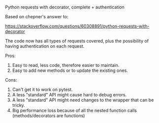 Python requests with decorator, complete + authentication

Based on chepner's answer to:

https://stackoverflow.com/questions/60308891/python-requests-with-decorator

The code now has all types of requests covered, plus the possibility of having authentication on each request.

Pros:
1. Easy to read, less code, therefore easier to maintain.
2. Easy to add new methods or to update the existing ones.

Cons:
1. Can't get it to work on pytest.
2. A less "standard" API might cause hard to debug errors.
3. A less "standard" API might need changes to the wrapper that can be tricky.
4. Big performance loss because of all the nested function calls (methods/decorators are functions)
